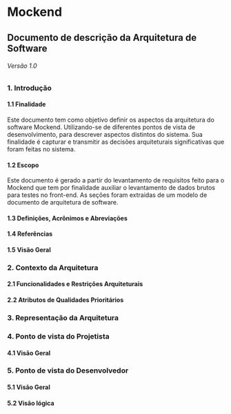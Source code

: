 
#  Mockend
## Documento de descrição da Arquitetura de Software 
###### Versão 1.0

### 1. Introdução 
#### 1.1 Finalidade
Este documento tem como objetivo definir os aspectos da arquitetura do software Mockend. Utilizando-se de diferentes pontos de vista de desenvolvimento, para descrever aspectos distintos do sistema. Sua finalidade é capturar e transmitir as decisões arquiteturais significativas que foram feitas no sistema.

#### 1.2 Escopo
Este documento é gerado a partir do levantamento de requisitos feito para o Mockend que tem por finalidade auxiliar o levantamento de dados brutos para testes no front-end. As seções foram extraidas de um modelo de documento de arquitetura de software.

#### 1.3 Definições, Acrônimos e Abreviações

#### 1.4 Referências

#### 1.5 Visão Geral

### 2. Contexto da Arquitetura 

#### 2.1 Funcionalidades e Restrições Arquiteturais

#### 2.2 Atributos de Qualidades Prioritários

### 3. Representação da Arquitetura

### 4. Ponto de vista do Projetista
#### 4.1 Visão Geral

### 5. Ponto de vista do Desenvolvedor
#### 5.1 Visão Geral

#### 5.2 Visão lógica

